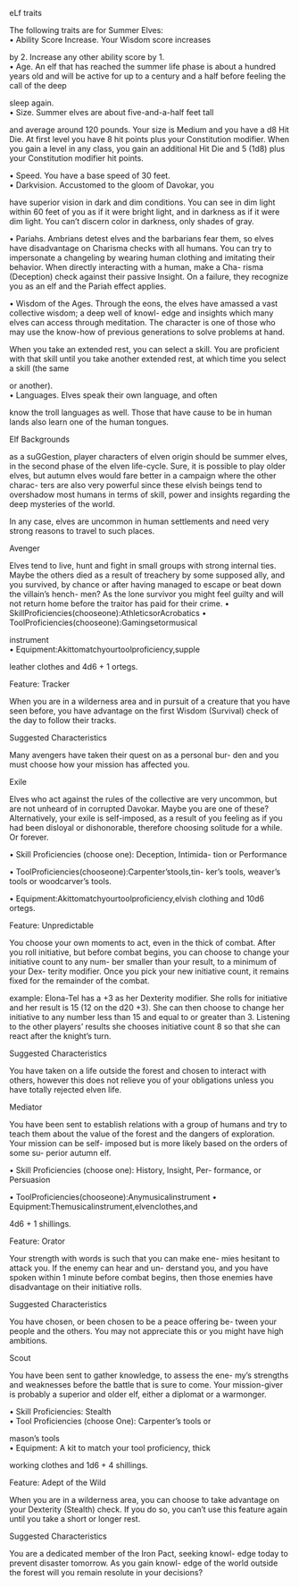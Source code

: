 eLf traits

The following traits are for Summer Elves:  
• Ability Score Increase. Your Wisdom score increases

by 2. Increase any other ability score by 1.  
• Age. An elf that has reached the summer life phase is about a hundred years old and will be active for up to a century and a half before feeling the call of the deep

sleep again.  
• Size. Summer elves are about five-and-a-half feet tall

and average around 120 pounds. Your size is Medium and you have a d8 Hit Die. At first level you have 8 hit points plus your Constitution modifier. When you gain a level in any class, you gain an additional Hit Die and 5 (1d8) plus your Constitution modifier hit points.

• Speed. You have a base speed of 30 feet.  
• Darkvision. Accustomed to the gloom of Davokar, you

have superior vision in dark and dim conditions. You can see in dim light within 60 feet of you as if it were bright light, and in darkness as if it were dim light. You can’t discern color in darkness, only shades of gray.

• Pariahs. Ambrians detest elves and the barbarians fear them, so elves have disadvantage on Charisma checks with all humans. You can try to impersonate a changeling by wearing human clothing and imitating their behavior. When directly interacting with a human, make a Cha- risma (Deception) check against their passive Insight. On a failure, they recognize you as an elf and the Pariah effect applies.

• Wisdom of the Ages. Through the eons, the elves have amassed a vast collective wisdom; a deep well of knowl- edge and insights which many elves can access through meditation. The character is one of those who may use the know-how of previous generations to solve problems at hand.

When you take an extended rest, you can select a skill. You are proficient with that skill until you take another extended rest, at which time you select a skill (the same

or another).  
• Languages. Elves speak their own language, and often

know the troll languages as well. Those that have cause to be in human lands also learn one of the human tongues.


Elf Backgrounds

as a suGGestion, player characters of elven origin should be summer elves, in the second phase of the elven life-cycle. Sure, it is possible to play older elves, but autumn elves would fare better in a campaign where the other charac- ters are also very powerful since these elvish beings tend to overshadow most humans in terms of skill, power and insights regarding the deep mysteries of the world.

In any case, elves are uncommon in human settlements and need very strong reasons to travel to such places.

Avenger

Elves tend to live, hunt and fight in small groups with strong internal ties. Maybe the others died as a result of treachery by some supposed ally, and you survived, by chance or after having managed to escape or beat down the villain’s hench- men? As the lone survivor you might feel guilty and will not return home before the traitor has paid for their crime. • SkillProficiencies(chooseone):AthleticsorAcrobatics • ToolProficiencies(chooseone):Gamingsetormusical

instrument  
• Equipment:Akittomatchyourtoolproficiency,supple

leather clothes and 4d6 + 1 ortegs.

Feature: Tracker

When you are in a wilderness area and in pursuit of a creature that you have seen before, you have advantage on the first Wisdom (Survival) check of the day to follow their tracks.

Suggested Characteristics

Many avengers have taken their quest on as a personal bur- den and you must choose how your mission has affected you.


Exile

Elves who act against the rules of the collective are very uncommon, but are not unheard of in corrupted Davokar. Maybe you are one of these? Alternatively, your exile is self-imposed, as a result of you feeling as if you had been disloyal or dishonorable, therefore choosing solitude for a while. Or forever.

• Skill Proficiencies (choose one): Deception, Intimida- tion or Performance

• ToolProficiencies(chooseone):Carpenter’stools,tin- ker’s tools, weaver’s tools or woodcarver’s tools.

• Equipment:Akittomatchyourtoolproficiency,elvish clothing and 10d6 ortegs.

Feature: Unpredictable

You choose your own moments to act, even in the thick of combat. After you roll initiative, but before combat begins, you can choose to change your initiative count to any num- ber smaller than your result, to a minimum of your Dex- terity modifier. Once you pick your new initiative count, it remains fixed for the remainder of the combat.

example: Elona-Tel has a +3 as her Dexterity modifier. She rolls for initiative and her result is 15 (12 on the d20 +3). She can then choose to change her initiative to any number less than 15 and equal to or greater than 3. Listening to the other players’ results she chooses initiative count 8 so that she can react after the knight’s turn.

Suggested Characteristics

You have taken on a life outside the forest and chosen to interact with others, however this does not relieve you of your obligations unless you have totally rejected elven life.


Mediator

You have been sent to establish relations with a group of humans and try to teach them about the value of the forest and the dangers of exploration. Your mission can be self- imposed but is more likely based on the orders of some su- perior autumn elf.

• Skill Proficiencies (choose one): History, Insight, Per- formance, or Persuasion

• ToolProficiencies(chooseone):Anymusicalinstrument • Equipment:Themusicalinstrument,elvenclothes,and

4d6 + 1 shillings.

Feature: Orator

Your strength with words is such that you can make ene- mies hesitant to attack you. If the enemy can hear and un- derstand you, and you have spoken within 1 minute before combat begins, then those enemies have disadvantage on their initiative rolls.

Suggested Characteristics

You have chosen, or been chosen to be a peace offering be- tween your people and the others. You may not appreciate this or you might have high ambitions.


Scout

You have been sent to gather knowledge, to assess the ene- my’s strengths and weaknesses before the battle that is sure to come. Your mission-giver is probably a superior and older elf, either a diplomat or a warmonger.

• Skill Proficiencies: Stealth  
• Tool Proficiencies (choose One): Carpenter’s tools or

mason’s tools  
• Equipment: A kit to match your tool proficiency, thick

working clothes and 1d6 + 4 shillings.

Feature: Adept of the Wild

When you are in a wilderness area, you can choose to take advantage on your Dexterity (Stealth) check. If you do so, you can’t use this feature again until you take a short or longer rest.

Suggested Characteristics

You are a dedicated member of the Iron Pact, seeking knowl- edge today to prevent disaster tomorrow. As you gain knowl- edge of the world outside the forest will you remain resolute in your decisions?
